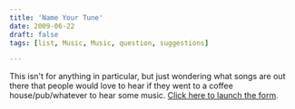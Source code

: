 ```yaml
---
title: 'Name Your Tune'
date: 2009-06-22
draft: false
tags: [list, Music, Music, question, suggestions]

---
```


This isn't for anything in particular, but just wondering what songs are out there that people would love to hear if they went to a coffee house/pub/whatever to hear some music. [Click here to launch the form](http://spreadsheets.google.com/viewform?formkey=clFTT2lsam10VnJUbzlyaUVVMTdBWXc6MA).